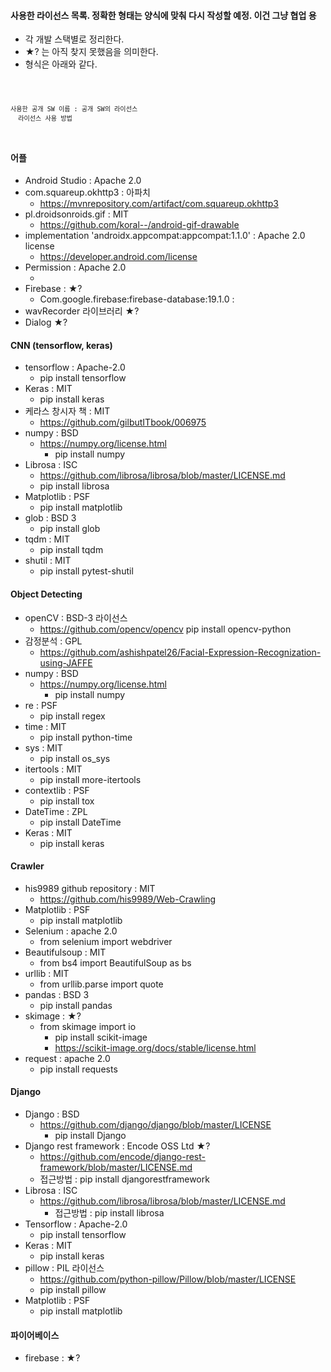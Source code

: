#### 사용한 라이선스 목록. 정확한 형태는 양식에 맞춰 다시 작성할 예정. 이건 그냥 협업 용
* 각 개발 스택별로 정리한다.
* ★? 는 아직 찾지 못했음을 의미한다.
* 형식은 아래와 같다.
<code>

    사용한 공개 SW 이름 : 공개 SW의 라이선스
      라이선스 사용 방법

</code>

#### 어플
* Android Studio : Apache 2.0
* com.squareup.okhttp3 : 아파치
  + https://mvnrepository.com/artifact/com.squareup.okhttp3
* pl.droidsonroids.gif : MIT
  + https://github.com/koral--/android-gif-drawable
* implementation 'androidx.appcompat:appcompat:1.1.0' : Apache 2.0 license
  + https://developer.android.com/license
* Permission : Apache 2.0
  + <uses-permission-sdk-23 android:name="string" android:maxSdkVersion="integer" />
* Firebase : ★?
  + Com.google.firebase:firebase-database:19.1.0 : 
* wavRecorder 라이브러리 ★?
* Dialog ★?

#### CNN (tensorflow, keras)
* tensorflow : Apache-2.0
  + pip install tensorflow
* Keras : MIT
  + pip install keras
* 케라스 창시자 책 : MIT
  + https://github.com/gilbutITbook/006975
* numpy : BSD
  + https://numpy.org/license.html
	+ pip install numpy
* Librosa : ISC
  + https://github.com/librosa/librosa/blob/master/LICENSE.md
  + pip install librosa
* Matplotlib : PSF
  + pip install matplotlib
* glob : BSD 3
  + pip install glob
* tqdm : MIT
  + pip install tqdm
* shutil : MIT
  + pip install pytest-shutil

#### Object Detecting
* openCV : BSD-3 라이선스
  + https://github.com/opencv/opencv
	pip install opencv-python  
* 감정분석 : GPL
  + https://github.com/ashishpatel26/Facial-Expression-Recognization-using-JAFFE
* numpy : BSD
  + https://numpy.org/license.html
	+ pip install numpy
* re : PSF
  + pip install regex
* time : MIT
  + pip install python-time
* sys : MIT
  + pip install os_sys
* itertools : MIT
  + pip install more-itertools
* contextlib : PSF
  + pip install tox
* DateTime : ZPL
  + pip install DateTime
* Keras : MIT
  + pip install keras  
  
#### Crawler
* his9989 github repository : MIT
  + https://github.com/his9989/Web-Crawling
* Matplotlib : PSF
  + pip install matplotlib
* Selenium : apache 2.0
  + from selenium import webdriver
* Beautifulsoup : MIT
  + from bs4 import BeautifulSoup as bs
* urllib : MIT
  + from urllib.parse import quote
* pandas : BSD 3
  + pip install pandas
* skimage : ★?
  + from skimage import io
	+ pip install scikit-image
	+ https://scikit-image.org/docs/stable/license.html
* request : apache 2.0
  + pip install requests

#### Django
* Django : BSD
  + https://github.com/django/django/blob/master/LICENSE
	+ pip install Django
* Django rest framework : Encode OSS Ltd ★?
  + https://github.com/encode/django-rest-framework/blob/master/LICENSE.md
  + 접근방법 : pip install djangorestframework
* Librosa : ISC
  + https://github.com/librosa/librosa/blob/master/LICENSE.md
	+ 접근방법 : pip install librosa
* Tensorflow : Apache-2.0
  + pip install tensorflow
* Keras : MIT
  + pip install keras
* pillow : PIL 라이선스
  + https://github.com/python-pillow/Pillow/blob/master/LICENSE
  + pip install pillow
* Matplotlib : PSF
	+ pip install matplotlib
	
#### 파이어베이스
* firebase : ★?
